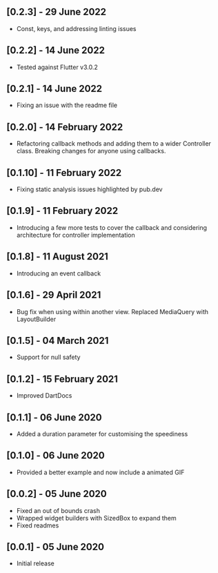 ## [0.2.3] - 29 June 2022

* Const, keys, and addressing linting issues

## [0.2.2] - 14 June 2022

* Tested against Flutter v3.0.2

## [0.2.1] - 14 June 2022

* Fixing an issue with the readme file

## [0.2.0] - 14 February 2022

* Refactoring callback methods and adding them to a wider Controller class. Breaking changes for anyone using callbacks.

## [0.1.10] - 11 February 2022

* Fixing static analysis issues highlighted by pub.dev

## [0.1.9] - 11 February 2022

* Introducing a few more tests to cover the callback and considering architecture for controller implementation

## [0.1.8] - 11 August 2021

* Introducing an event callback

## [0.1.6] - 29 April 2021

* Bug fix when using within another view. Replaced MediaQuery with LayoutBuilder

## [0.1.5] - 04 March 2021

* Support for null safety

## [0.1.2] - 15 February 2021

* Improved DartDocs

## [0.1.1] - 06 June 2020

* Added a duration parameter for customising the speediness

## [0.1.0] - 06 June 2020

* Provided a better example and now include a animated GIF

## [0.0.2] - 05 June 2020

* Fixed an out of bounds crash
* Wrapped widget builders with SizedBox to expand them
* Fixed readmes

## [0.0.1] - 05 June 2020

* Initial release

